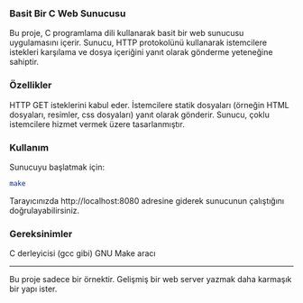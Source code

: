### Basit Bir C Web Sunucusu
Bu proje, C programlama dili kullanarak basit bir web sunucusu uygulamasını içerir. Sunucu, HTTP protokolünü kullanarak istemcilere istekleri karşılama ve dosya içeriğini yanıt olarak gönderme yeteneğine sahiptir.

### Özellikler
HTTP GET isteklerini kabul eder.
İstemcilere statik dosyaları (örneğin HTML dosyaları, resimler, css dosyaları) yanıt olarak gönderir.
Sunucu, çoklu istemcilere hizmet vermek üzere tasarlanmıştır.

### Kullanım

Sunucuyu başlatmak için:

```bash
make
```

Tarayıcınızda http://localhost:8080 adresine giderek sunucunun çalıştığını doğrulayabilirsiniz.

### Gereksinimler
C derleyicisi (gcc gibi)
GNU Make aracı


******************************************************************************************


Bu proje sadece bir örnektir. Gelişmiş bir web server yazmak daha karmaşık bir yapı ister.
